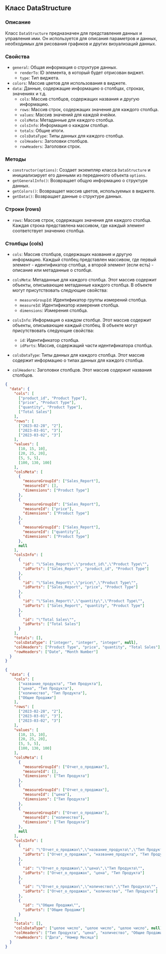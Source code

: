 ## Класс DataStructure

### Описание
Класс `DataStructure` предназначен для представления данных и управления ими. Он используется для описания параметров и данных, необходимых для рисования графиков и других визуализаций данных.

### Свойства

- `general`: Общая информация о структуре данных.
    - `renderTo`: ID элемента, в который будет отрисован виджет.
    - `type`: Тип виджета.
- `colors`: Массив цветов для использования в виджете.
- `data`: Данные, содержащие информацию о столбцах, строках, значениях и т.д.
    - `cols`: Массив столбцов, содержащих названия и другую информацию.
    - `rows`: Массив строк, содержащих значения для каждого столбца.
    - `values`: Массив значений для каждой ячейки.
    - `colsMeta`: Метаданные для каждого столбца.
    - `colsInfo`: Информация о каждом столбце.
    - `totals`: Общие итоги.
    - `colsDataType`: Типы данных для каждого столбца.
    - `colHeaders`: Заголовки столбцов.
    - `rowHeaders`: Заголовки строк.

### Методы

- `constructor(options)`: Создает экземпляр класса `DataStructure` и инициализирует его данными из переданного объекта `options`.
- `getGeneralInfo()`: Возвращает общую информацию о структуре данных.
- `getColors()`: Возвращает массив цветов, используемых в виджете.
- `getData()`: Возвращает данные о структуре данных.


### Строки (rows)
- `rows`: Массив строк, содержащих значения для каждого столбца. Каждая строка представлена массивом, где каждый элемент соответствует значению столбца.

### Столбцы (cols)
- `cols`: Массив столбцов, содержащих названия и другую информацию. Каждый столбец представлен массивом, где первый элемент - идентификатор столбца, а второй элемент (если есть) - описание или метаданные о столбце.

- `colsMeta`: Метаданные для каждого столбца. Этот массив содержит объекты, описывающие метаданные каждого столбца. В объекте могут присутствовать следующие свойства:
  - `measureGroupId`: Идентификатор группы измерений столбца.
  - `measureId`: Идентификатор измерения столбца.
  - `dimensions`: Измерения столбца.

- `colsInfo`: Информация о каждом столбце. Этот массив содержит объекты, описывающие каждый столбец. В объекте могут присутствовать следующие свойства:
  - `id`: Идентификатор столбца.
  - `idParts`: Массив, содержащий части идентификатора столбца.

- `colsDataType`: Типы данных для каждого столбца. Этот массив содержит информацию о типах данных для каждого столбца.

- `colHeaders`: Заголовки столбцов. Этот массив содержит названия столбцов.


```json
{
  "data": {
    "cols": [
      ["product_id", "Product Type"],
      ["price", "Product Type"],
      ["quantity", "Product Type"],
      ["Total Sales"]
    ],
    "rows": [
      ["2023-02-28", "2"],
      ["2023-03-01", "3"],
      ["2023-03-02", "3"]
    ],
    "values": [
      [10, 15, 10],
      [20, 25, 20],
      [5, 5, 5],
      [100, 130, 100]
    ],
    "colsMeta": [
      {
        "measureGroupId": ["Sales_Report"],
        "measureId": [],
        "dimensions": ["Product Type"]
      },
      {
        "measureGroupId": ["Sales_Report"],
        "measureId": ["price"],
        "dimensions": ["Product Type"]
      },
      {
        "measureGroupId": ["Sales_Report"],
        "measureId": ["quantity"],
        "dimensions": ["Product Type"]
      },
      null
    ],
    "colsInfo": [
      {
        "id": "\"Sales_Report\",\"product_id\",\"Product Type\"",
        "idParts": ["Sales_Report", "product_id", "Product Type"]
      },
      {
        "id": "\"Sales_Report\",\"price\",\"Product Type\"",
        "idParts": ["Sales_Report", "price", "Product Type"]
      },
      {
        "id": "\"Sales_Report\",\"quantity\",\"Product Type\"",
        "idParts": ["Sales_Report", "quantity", "Product Type"]
      },
      {
        "id": "\"Total Sales\"",
        "idParts": ["Total Sales"]
      }
    ],
    "totals": [],
    "colsDataType": ["integer", "integer", "integer", null],
    "colHeaders": ["Product Type", "price", "quantity", "Total Sales"],
    "rowHeaders": ["Date", "Month Number"]
  }
}

```
```json
{
  "data": {
    "cols": [
      ["название_продукта", "Тип Продукта"],
      ["цена", "Тип Продукта"],
      ["количество", "Тип Продукта"],
      ["Общие Продажи"]
    ],
    "rows": [
      ["2023-02-28", "2"],
      ["2023-03-01", "3"],
      ["2023-03-02", "3"]
    ],
    "values": [
      [10, 15, 10],
      [20, 25, 20],
      [5, 5, 5],
      [100, 130, 100]
    ],
    "colsMeta": [
      {
        "measureGroupId": ["Отчет_о_продажах"],
        "measureId": [],
        "dimensions": ["Тип Продукта"]
      },
      {
        "measureGroupId": ["Отчет_о_продажах"],
        "measureId": ["цена"],
        "dimensions": ["Тип Продукта"]
      },
      {
        "measureGroupId": ["Отчет_о_продажах"],
        "measureId": ["количество"],
        "dimensions": ["Тип Продукта"]
      },
      null
    ],
    "colsInfo": [
      {
        "id": "\"Отчет_о_продажах\",\"название_продукта\",\"Тип Продукта\"",
        "idParts": ["Отчет_о_продажах", "название_продукта", "Тип Продукта"]
      },
      {
        "id": "\"Отчет_о_продажах\",\"цена\",\"Тип Продукта\"",
        "idParts": ["Отчет_о_продажах", "цена", "Тип Продукта"]
      },
      {
        "id": "\"Отчет_о_продажах\",\"количество\",\"Тип Продукта\"",
        "idParts": ["Отчет_о_продажах", "количество", "Тип Продукта"]
      },
      {
        "id": "\"Общие Продажи\"",
        "idParts": ["Общие Продажи"]
      }
    ],
    "totals": [],
    "colsDataType": ["целое число", "целое число", "целое число", null],
    "colHeaders": ["Тип Продукта", "цена", "количество", "Общие Продажи"],
    "rowHeaders": ["Дата", "Номер Месяца"]
  }
}

```